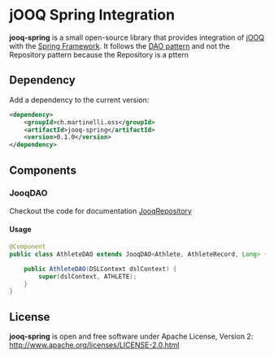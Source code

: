 # jOOQ Spring Integration

**jooq-spring** is a small open-source library that provides integration of [jOOQ](https://www.jooq.org) with the [Spring Framework](https://spring.io/projects/spring-framework).
It follows the [DAO pattern](https://en.wikipedia.org/wiki/Data_access_object) and not the Repository pattern 
because the Repository is a pttern

## Dependency 

Add a dependency to the current version:

```xml
<dependency>
    <groupId>ch.martinelli.oss</groupId>
    <artifactId>jooq-spring</artifactId>
    <version>0.1.0</version>
</dependency>
```

## Components
### JooqDAO

Checkout the code for documentation [JooqRepository](src/main/java/ch/martinelli/oss/jooqspring/JooqDAO.java)

#### Usage
```java
@Component
public class AthleteDAO extends JooqDAO<Athlete, AthleteRecord, Long> {

    public AthleteDAO(DSLContext dslContext) {
        super(dslContext, ATHLETE);
    }
}
```

## License
**jooq-spring** is open and free software under Apache License, Version 2: http://www.apache.org/licenses/LICENSE-2.0.html
